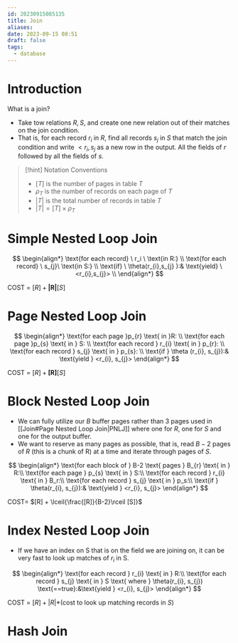 ```yaml
---
id: 20230915085135
title: Join
aliases: 
date: 2023-09-15 08:51
draft: false
tags:
  - database
---
```

# Introduction

What is a join? 
- Take tow relations $R, S$, and create one new relation out of their matches on the join condition.
- That is, for each record $r_i$ in $R$, find all records $s_j$ in $S$ that match the join condition and write $< r_i,s_j$ as a new row in the output. All the fields of $r$ followed by all the fields of $s$. 

> [!hint] Notation Conventions
> -  $[T]$ is the number of pages in table $T$
> - $\rho_T$ is the number of records on each page of $T$
> - $|T|$ is the total number of records in table $T$
> - $|T| = [T] \times \rho_T$

# Simple Nested Loop Join

$$
\begin{align*} 
\text{for each record} \ r_i \ \text{in R:} \\
\text{for each record} \ s_{j}\ \text{in S:} \\
\text{if} \ \theta(r_{i},s_{j} ):& \text{yield} \ <r_{i},s_{j}> \\
\end{align*} 
$$

COST = $[R] + \boldsymbol{|R|}[S]$

# Page Nested Loop Join

$$
\begin{align*}
\text{for each page }p_{r} \text{ in }R: \\
\text{for each page }p_{s} \text{ in } S: \\
\text{for each record } r_{i} \text{ in } p_{r}: \\
\text{for each record } s_{j} \text{ in } p_{s}: \\
\text{if } \theta (r_{i}, s_{j}):& \text{yield } <r_{i}, s_{j}>
\end{align*}
$$

COST = $[R] + \boldsymbol{[R]}[S]$

# Block Nested Loop Join

- We can fully utilize our $B$ buffer pages rather than 3 pages used in [[Join#Page Nested Loop Join|PNLJ]] where one for $R$, one for $S$ and one for the output buffer. 
- We want to reserve as many pages as possible, that is, read $B-2$ pages of $R$ (this is a chunk of R) at a time and iterate through pages of $S$.

$$
\begin{align*}
\text{for each block of } B-2 \text{ pages } B_{r} \text{ in } R:\\
\text{for each page } p_{s} \text{ in } S:\\
\text{for each record } r_{i} \text{ in } B_r:\\
\text{for each record } s_{j} \text{ in } p_s:\\
\text{if } \theta(r_{i}, s_{j}):& \text{yield } <r_{i}, s_{j}> 
\end{align*}
$$


COST= $[R] + \lceil{\frac{[R]}{B-2}\rceil [S]}$

# Index Nested Loop Join

- If we have an index on S that is on the field we are joining on, it can be very fast to look up matches of $r_i$ in S.

$$
\begin{align*}
\text{for each record } r_{i} \text{ in } R:\\
	\text{for each record } s_{j} \text{ in } S \text{ where } \theta(r_{i}, s_{j}) \text{==true}:&\text{yield } <r_{i}, s_{j}>
\end{align*}
$$

COST = $[R] + |R|\ast$(cost to look up matching records in $S$)

# Hash Join


